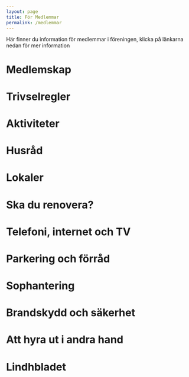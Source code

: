 ```yaml
---
layout: page
title: För Medlemmar
permalink: /medlemmar
---
```

Här finner du information för medlemmar i föreningen, klicka på länkarna nedan för mer information

# Medlemskap

# Trivselregler

# Aktiviteter

# Husråd

# Lokaler

# Ska du renovera?

# Telefoni, internet och TV

# Parkering och förråd

# Sophantering

# Brandskydd och säkerhet

# Att hyra ut i andra hand

# Lindhbladet
